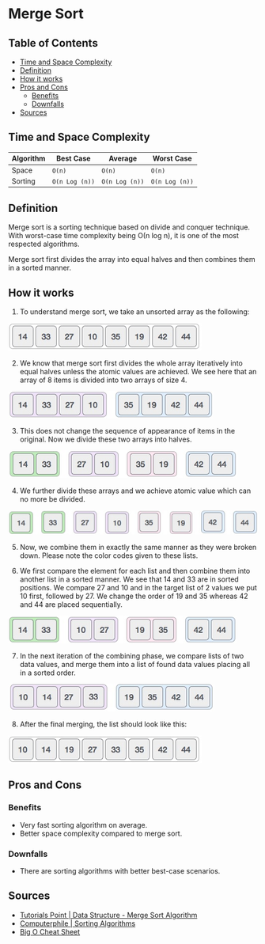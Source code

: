 # Merge Sort

## Table of Contents
- [Time and Space Complexity](#time-and-space-complexity)
- [Definition](#definition)
- [How it works](#how-it-works)
- [Pros and Cons](#pros-and-cons)
  * [Benefits](#benefits)
  * [Downfalls](#downfalls)
- [Sources](#sources)

## Time and Space Complexity

| Algorithm | Best Case      | Average        | Worst Case     |
| --------- | -------------- | -------------- | -------------- |
| Space     | `O(n)`         | `O(n)`         | `O(n)`         |
| Sorting   | `O(n Log (n))` | `O(n Log (n))` | `O(n Log (n))` |

## Definition
Merge sort is a sorting technique based on divide and conquer technique. With
worst-case time complexity being Ο(n log n), it is one of the most respected algorithms.

Merge sort first divides the array into equal halves and then combines them in
a sorted manner.

## How it works
1. To understand merge sort, we take an unsorted array as the following:

![Merge Sort - Step 1](./resources/merge-sort-1.jpg)

2. We know that merge sort first divides the whole array iteratively into equal
halves unless the atomic values are achieved. We see here that an array of 8 items
is divided into two arrays of size 4.

![Merge Sort - Step 2](./resources/merge-sort-2.jpg)

3. This does not change the sequence of appearance of items in the original. Now we divide
these two arrays into halves.

![Merge Sort - Step 3](./resources/merge-sort-3.jpg)

4. We further divide these arrays and we achieve atomic value which can no more be divided.

![Merge Sort - Step 4](./resources/merge-sort-4.jpg)

5. Now, we combine them in exactly the same manner as they were broken down. Please note the
color codes given to these lists.

6. We first compare the element for each list and then combine them into another list in a
sorted manner. We see that 14 and 33 are in sorted positions. We compare 27 and 10 and in
the target list of 2 values we put 10 first, followed by 27. We change the order of 19 and
35 whereas 42 and 44 are placed sequentially.

![Merge Sort - Step 6](./resources/merge-sort-5.jpg)

7. In the next iteration of the combining phase, we compare lists of two data values,
and merge them into a list of found data values placing all in a sorted order.

![Merge Sort - Step 7](./resources/merge-sort-6.jpg)

8. After the final merging, the list should look like this:

![Merge Sort - Step 8](./resources/merge-sort-7.jpg)

## Pros and Cons

### Benefits
- Very fast sorting algorithm on average.
- Better space complexity compared to merge sort.

### Downfalls
- There are sorting algorithms with better best-case scenarios.

## Sources
- [Tutorials Point | Data Structure - Merge Sort Algorithm][1]
- [Computerphile | Sorting Algorithms][2]
- [Big O Cheat Sheet][3]

[1]: https://www.tutorialspoint.com/data_structures_algorithms/merge_sort_algorithm.htm
[2]: https://www.youtube.com/watch?v=kgBjXUE_Nwc
[3]: https://www.bigocheatsheet.com/
